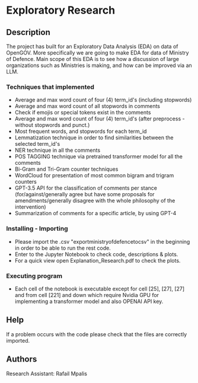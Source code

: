 #  Exploratory Research 


## Description

The project has built for an Exploratory Data Analysis (EDA)
on data of OpenGOV. More specifically we are going to make EDA for data of Ministry of Defence.
Main scope of this EDA is to see how a discussion of large organizations such as Ministries is making, and how can be improved via an LLM.  

 


### Techniques that implemented

* Average and max word count of four (4) term_id's (including stopwords)
* Average and max word count of all stopwords in comments
* Check if emojis or special tokens exist in the comments
* Average and max word count of four (4) term_id's (after preprocess - without stopwords and punct.)
* Most frequent words, and stopwords for each term_id
* Lemmatization technique in order to find similarities between the selected term_id's
* NER technique in all the comments
* POS TAGGING technique via pretrained transformer model for all the comments
* Bi-Gram and Tri-Gram counter techniques
* WordCloud for presentation of most common bigram and trigram counters
* GPT-3.5 API for the classification of comments per stance (for/against/generally agree but have some proposals for amendments/generally disagree with the whole philosophy of the intervention)
* Summarization of comments for a specific article, by using GPT-4 


### Installing - Importing

* Please import the .csv "exportministryofdefencetocsv" in the beginning in order to be able to run the rest code.
* Enter to the Jupyter Notebook to check code, descriptions & plots.
* For a quick view open Explanation_Research.pdf to check the plots.

### Executing program

* Each cell of the notebook is executable except for cell [25], [27], [27] and from cell [221] and down which require Nvidia GPU for implementing a transformer model and also OPENAI API key.


## Help

If a problem occurs with the code please check that the files are correctly imported.

## Authors

Research Assistant: Rafail Mpalis